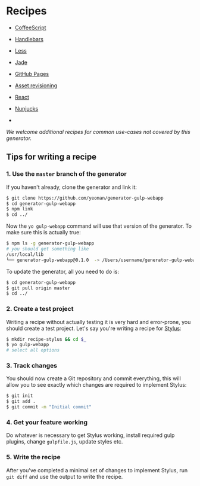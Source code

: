 # Recipes

- [CoffeeScript](coffeescript.md)
- [Handlebars](handlebars.md)
- [Less](less.md)
- [Jade](jade.md)
- [GitHub Pages](gh-pages.md)
- [Asset revisioning](revving.md)
- [React](react.md)
- [Nunjucks](nunjucks.md)


-

*We welcome additional recipes for common use-cases not covered by this generator.*

## Tips for writing a recipe

### 1. Use the `master` branch of the generator

If you haven't already, clone the generator and link it:

```sh
$ git clone https://github.com/yeoman/generator-gulp-webapp
$ cd generator-gulp-webapp
$ npm link
$ cd ../
```

Now the `yo gulp-webapp` command will use that version of the generator. To make sure this is actually true:

```sh
$ npm ls -g generator-gulp-webapp
# you should get something like
/usr/local/lib
└── generator-gulp-webapp@0.1.0  -> /Users/username/generator-gulp-webapp
```

To update the generator, all you need to do is:

```sh
$ cd generator-gulp-webapp
$ git pull origin master
$ cd ../
```

### 2. Create a test project

Writing a recipe without actually testing it is very hard and error-prone, you should create a test project. Let's say you're writing a recipe for [Stylus](http://learnboost.github.io/stylus/):

```sh
$ mkdir recipe-stylus && cd $_
$ yo gulp-webapp
# select all options
```

### 3. Track changes

You should now create a Git repository and commit everything, this will allow you to see exactly which changes are required to implement Stylus:

```sh
$ git init
$ git add .
$ git commit -m "Initial commit"
```

### 4. Get your feature working

Do whatever is necessary to get Stylus working, install required gulp plugins, change `gulpfile.js`, update styles etc.

### 5. Write the recipe

After you've completed a minimal set of changes to implement Stylus, run `git diff` and use the output to write the recipe.

